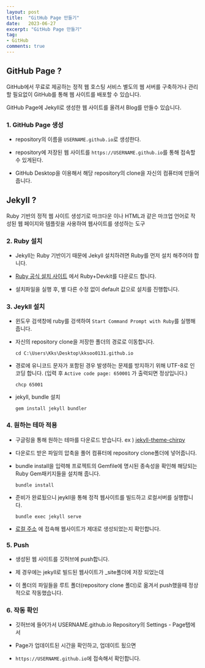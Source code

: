 ```yaml
---
layout: post
title:  "GitHub Page 만들기"
date:   2023-06-27
excerpt: "GitHub Page 만들기"
tag:
- GitHub
comments: true
---
```


## GitHub Page ?

GitHub에서 무료로 제공하는 정적 웹 호스팅 서비스 별도의 웹 서버를 구축하거나 관리할 필요없이 GitHub를 통해 웹 사이트를 배포할 수 있습니다.

GitHub Page에 Jekyll로 생성한 웹 사이트를 올려서 Blog를 만들수 있습니다.

### 1. GitHub Page 생성

- repository의 이름을 `USERNAME.github.io`로 생성한다.

- repository에 저장된 웹 사이트를 `https://USERNAME.github.io`를 통해 접속할 수 있게된다.

- GitHub Desktop을 이용해서 해당 repository의 clone을 자신의 컴퓨터에 만들어줍니다.

## Jekyll ?

Ruby 기반의 정적 웹 사이트 생성기로 마크다운 이나 HTML과 같은 마크업 언어로 작성된 웹 페이지와 템플릿을 사용하여 웹사이트를 생성하는 도구

### 2. Ruby 설치

- Jekyll는 Ruby 기반이기 때문에 Jekyll 설치하려면 Ruby를 먼저 설치 해주어야 합니다.

- [Ruby 공식 설치 사이트](https://rubyinstaller.org/downloads/) 에서 Ruby+Devkit를 다운로드 합니다.

- 설치파일을 실행 후, 별 다른 수정 없이 default 값으로 설치를 진행합니다.


### 3. Jeykll 설치

- 윈도우 검색창에 ruby를 겅색하여 `Start Command Prompt with Ruby`를 실행해 줍니다.


- 자신의 repository clone을 저장한 폴더의 경로로 이동합니다.

    ```
    cd C:\Users\Kks\Desktop\kksoo0131.github.io 
    ```

- 경로에 유니코드 문자가 포함된 경우 발생하는 문제를 방지하기 위해 UTF-8로 인코딩 합니다. (입력 후 `Active code page: 650001` 가 출력되면 정상입니다.)
    ```
    chcp 65001
    ```

- jekyll, bundle 설치
    ```
    gem install jekyll bundler
    ```

### 4. 원하는 테마 적용

- 구글링을 통해 원하는 테마를 다운로드 받습니다. ex ) [jekyll-theme-chirpy](https://github.com/cotes2020/jekyll-theme-chirpy)

- 다운로드 받은 파일의 압축을 풀어 컴퓨터에 repository clone폴더에 넣어줍니다.

- bundle install을 입력해 프로젝트의 Gemfile에 명시된 종속성을 확인해 해당되는 Ruby Gem패키지들을 설치해 줍니다.
    ```
    bundle install
    ```

- 준비가 완료됬으니 jeykll을 통해 정적 웹사이트를 빌드하고 로컬서버를 실행합니다.
    ```
    bundle exec jekyll serve
    ```

- [로컬 주소](http://127.0.0.1:4000/) 에 접속해 웹사이트가 제대로 생성되었는지 확인합니다.


### 5. Push

- 생성된 웹 사이트를 깃허브에 push합니다.

- 제 경우에는 jekyll로 빌드된 웹사이트가 _site폴더에 저장 되었는데 

- 이 폴더의 파일들을 루트 폴더(repository clone 폴더)로 옮겨서 push했을때 정상적으로 작동했습니다.


### 6. 작동 확인

- 깃허브에 들어가서 USERNAME.github.io Repository의 Settings - Page탭에서

- Page가 업데이트된 시간을 확인하고, 업데이트 됬으면

- `https://USERNAME.github.io`에 접속해서 확인합니다.

